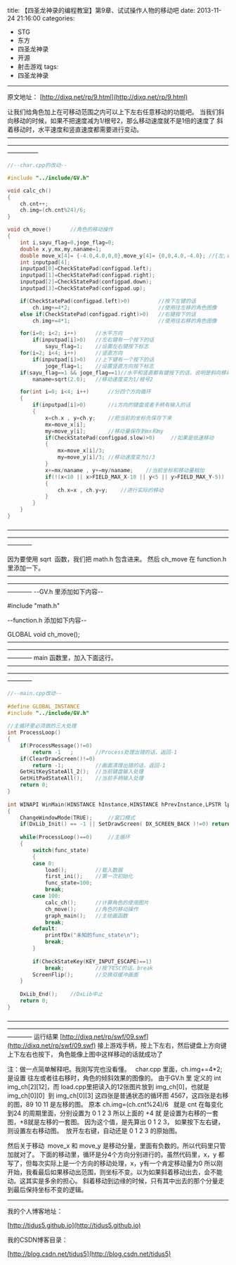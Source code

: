 title: 【四圣龙神录的编程教室】第9章、试试操作人物的移动吧
date: 2013-11-24 21:16:00
categories:
- STG
- 东方
- 四圣龙神录
- 开源
- 射击游戏
tags:
- 四圣龙神录
---
原文地址：
[http://dixq.net/rp/9.html](http://dixq.net/rp/9.html)

让我们给角色加上在可移动范围之内可以上下左右任意移动的功能吧。
当我们斜向移动的时候，如果不把速度减为1/根号2，那么移动速度就不是1倍的速度了
斜着移动时，水平速度和竖直速度都需要进行变动。
—————————————————————————————————————————————————————————————————————————————


```cpp
//--char.cpp的改动--

#include "../include/GV.h"

void calc_ch()
{
    ch.cnt++;
    ch.img=(ch.cnt%24)/6;
}

void ch_move() 		//角色的移动操作
{
    int i,sayu_flag=0,joge_flag=0;
    double x,y,mx,my,naname=1;
    double move_x[4]= {-4.0,4.0,0,0},move_y[4]= {0,0,4.0,-4.0};	//{左,右,下,上}的速度
    int inputpad[4];
    inputpad[0]=CheckStatePad(configpad.left);
    inputpad[1]=CheckStatePad(configpad.right);
    inputpad[2]=CheckStatePad(configpad.down);
    inputpad[3]=CheckStatePad(configpad.up);

    if(CheckStatePad(configpad.left)>0)		    //按下左键的话
        ch.img+=4*2;				            //使用往左移的角色图像
    else if(CheckStatePad(configpad.right)>0)	//右键按下的话
        ch.img+=4*1;				            //使用往右移的角色图像

    for(i=0; i<2; i++)		//水平方向
        if(inputpad[i]>0)	//左右键有一个按下的话
            sayu_flag=1;	//设置左右键按下标志
    for(i=2; i<4; i++)		//竖直方向
        if(inputpad[i]>0)	//上下键有一个按下的话
            joge_flag=1;	//设置竖直方向按下标志
    if(sayu_flag==1 && joge_flag==1)//水平和竖直都有键按下的话，说明是斜向移动
        naname=sqrt(2.0);	//移动速度变为1/根号2

    for(int i=0; i<4; i++) 		//分四个方向循环
    {
        if(inputpad[i]>0) 	    //i方向的键盘或者手柄有输入的话
        {
            x=ch.x , y=ch.y;	//把当前的坐标先保存下来
            mx=move_x[i];
            my=move_y[i];	    //移动量保存到mx和my
            if(CheckStatePad(configpad.slow)>0) 	//如果是低速移动
            {
                mx=move_x[i]/3;
                my=move_y[i]/3;	//移动速度变为1/3
            }
            x+=mx/naname , y+=my/naname;	//当前坐标和移动量相加
            if(!(x<10 || x>FIELD_MAX_X-10 || y<5 || y>FIELD_MAX_Y-5)) 	//计算结果在移动范围内的话
            {
                ch.x=x , ch.y=y;	//进行实际的移动
            }
        }
    }
}

```
————————————————————————————————————————————————————————————————————————————

因为要使用 sqrt  函数，我们把 math.h 包含进来。
然后 ch_move 在 function.h 里添加一下。
————————————————————————————————————————————————————————————————————————————
--GV.h 里添加如下内容--

#include "math.h"


--function.h 添加如下内容--

GLOBAL void ch_move();
————————————————————————————————————————————————————————————————————————————
main 函数里，加入下面这行。
————————————————————————————————————————————————————————————————————————————


```cpp
//--main.cpp改动--  
  
#define GLOBAL_INSTANCE  
#include "../include/GV.h"  
  
//主循环里必须做的三大处理  
int ProcessLoop()  
{  
    if(ProcessMessage()!=0)  
        return -1   ;       //Process处理出错的话，返回-1  
    if(ClearDrawScreen()!=0)  
        return -1;          //画面清理出错的话，返回-1  
    GetHitKeyStateAll_2();  //当前键盘输入处理  
    GetHitPadStateAll();    //当前手柄输入处理
    return 0;  
}  
  
int WINAPI WinMain(HINSTANCE hInstance,HINSTANCE hPrevInstance,LPSTR lpCmdLine,int nCmdShow)  
{  
    ChangeWindowMode(TRUE);     //窗口模式  
    if(DxLib_Init() == -1 || SetDrawScreen( DX_SCREEN_BACK )!=0) return -1; //初始化和设置双缓冲模式  
  
    while(ProcessLoop()==0)     //主循环  
    {  
        switch(func_state)  
        {  
        case 0:  
            load();         //载入数据  
            first_ini();    //第一次初始化  
            func_state=100;  
            break;  
        case 100:  
            calc_ch();      //计算角色的使用图片
            ch_move();      //角色的移动操作
            graph_main();   //主绘画函数  
            break;  
        default:  
            printfDx("未知的func_state\n");  
            break;  
        }  
  
        if(CheckStateKey(KEY_INPUT_ESCAPE)==1)  
            break;          //按下ESC的话，break  
        ScreenFlip();       //交换双缓冲画面  
    }  
  
    DxLib_End();    //DxLib中止  
    return 0;  
} 
```
————————————————————————————————————————————————————————————————————————————
运行结果
[http://dixq.net/rp/swf/09.swf](http://dixq.net/rp/swf/09.swf)
接上游戏手柄，按上下左右，然后键盘上方向键上下左右也按下，
角色能像上图中这样移动的话就成功了

注：做一点简单解释吧。我刚写完也没看懂。
  char.cpp 里面，ch.img+=4*2; 是设置 往左或者往右移时，角色的倾斜效果的图像的。
由于GV.h 里 定义的 int img_ch[2][12]，而 load.cpp里把读入的12张图片放到 img_ch[0]，也就是img_ch[0][0]  到 img_ch[0][3] 这四张是普通状态的循环图
4567，这四张是右移的图，89 10 11 是左移的图。
原本 ch.img=(ch.cnt%24)/6   就是 cnt 在每变化到24 的周期里面，分别设置为 0 1 2 3
所以上面的 +4 就 是设置为右移的一套图，+8就是左移的一套图。
因为这个值，是先算出 0 1 2 3， 如果按下左右键，则设置左右移动图。  放开左右键，自动还是 0 1 2 3 的原始图。

然后关于移动  move_x 和 move_y 是移动分量，里面有负数的。所以代码里只管加就对了。
下面的移动里，循环是分4个方向分别进行的。虽然代码里，x，y 都写了，但每次实际上是一个方向的移动处理，x，y有一个肯定移动量为0
所以刚开始，我看最后如果移动出范围，则坐标不变。以为如果斜着移动出去，会不能动。这其实是多余的担心。
斜着移动到边缘的时候，只有其中出去的那个分量走到最后保持坐标不变的逻辑。



---
我的个人博客地址：

[http://tidus5.github.io](http://tidus5.github.io)

我的CSDN博客目录：

[http://blog.csdn.net/tidus5](http://blog.csdn.net/tidus5)
